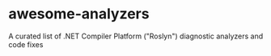 # awesome-analyzers
A curated list of .NET Compiler Platform ("Roslyn") diagnostic analyzers and code fixes
